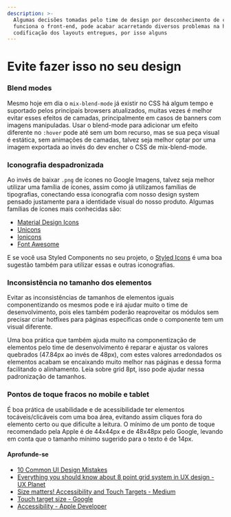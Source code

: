 ```yaml
---
description: >-
  Algumas decisões tomadas pelo time de design por desconhecimento de como
  funciona o front-end, pode acabar acarretando diversos problemas na hora da
  codificação dos layouts entregues, por isso alguns
---
```


# Evite fazer isso no seu design

### Blend modes

Mesmo hoje em dia o `mix-blend-mode` já existir no CSS há algum tempo e suportado pelos principais browsers atualizados, muitas vezes é melhor evitar esses efeitos de camadas, principalmente em casos de banners com imagens manipuladas. Usar o blend-mode para adicionar um efeito diferente no `:hover` pode até sem um bom recurso, mas se sua peça visual é estática, sem animações de camadas, talvez seja melhor optar por uma imagem exportada ao invés do dev encher o CSS de mix-blend-mode.

### Iconografia despadronizada

Ao invés de baixar `.png` de ícones no Google Imagens, talvez seja melhor utilizar uma família de ícones, assim como já utilizamos famílias de tipografias, conectando essa iconografia com nosso design system pensado justamente para a identidade visual do nosso produto. Algumas famílias de ícones mais conhecidas são:

* [Material Design Icons](https://fonts.google.com/icons)
* [Unicons](https://iconscout.com/unicons)
* [Ionicons](https://ionic.io/ionicons)
* [Font Awesome](https://fontawesome.com)

E se você usa Styled Components no seu projeto, o [Styled Icons](https://styled-icons.dev/) é uma boa sugestão também para utilizar essas e outras iconografias.

### Inconsistência no tamanho dos elementos

Evitar as inconsistências de tamanhos de elementos iguais componentizando os mesmos pode e irá ajudar muito o time de desenvolvimento, pois eles também poderão reaproveitar os módulos sem precisar criar hotfixes para páginas específicas onde o componente tem um visual diferente.

Uma boa prática que também ajuda muito na componentização de elementos pelo time de desenvolvimento é reparar e ajustar os valores quebrados (47.84px ao invés de 48px), com estes valores arredondados os elementos acabam se encaixando muito melhor nas páginas e dessa forma facilitando o alinhamento. Leia sobre grid 8pt, isso pode ajudar nessa padronização de tamanhos.

### Pontos de toque fracos no mobile e tablet

É boa prática de usabilidade e de acessibilidade ter elementos tocáveis/clicáveis com uma boa área, evitando assim cliques fora do elemento certo ou que dificulte a leitura. O mínimo de um ponto de toque recomendado pela Apple é de 44x44px e de 48x48px pelo Google, levando em conta que o tamanho mínimo sugerido para o texto é de 14px.

#### Aprofunde-se

* [10 Common UI Design Mistakes](https://careerfoundry.com/en/blog/ui-design/common-ui-design-mistakes/)
* [Everything you should know about 8 point grid system in UX design - UX Planet](https://uxplanet.org/everything-you-should-know-about-8-point-grid-system-in-ux-design-b69cb945b18d)
* [Size matters! Accessibility and Touch Targets - Medium](https://medium.com/@zacdicko/size-matters-accessibility-and-touch-targets-56e942adc0cc)
* [Touch target size - Google](https://support.google.com/accessibility/android/answer/7101858?hl=en)
* [Accessibility - Apple Developer](https://developer.apple.com/design/human-interface-guidelines/accessibility)
